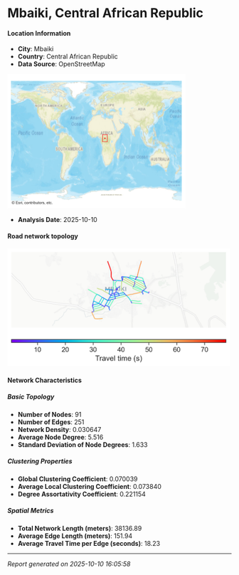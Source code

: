 # Mbaiki, Central African Republic

#### Location Information

- **City**: Mbaiki
- **Country**: Central African Republic
- **Data Source**: OpenStreetMap
<img src="Mbaiki_location.png" alt="Mbaiki Location Map" width="400" />

- **Analysis Date**: 2025-10-10

#### Road network topology

<img src="Mbaiki_network_map.png" alt="Mbaiki Road Network Map" width="500"/>

#### Network Characteristics

##### Basic Topology

- **Number of Nodes**: 91
- **Number of Edges**: 251
- **Network Density**: 0.030647
- **Average Node Degree**: 5.516
- **Standard Deviation of Node Degrees**: 1.633

##### Clustering Properties

- **Global Clustering Coefficient**: 0.070039
- **Average Local Clustering Coefficient**: 0.073840
- **Degree Assortativity Coefficient**: 0.221154

##### Spatial Metrics

- **Total Network Length (meters)**: 38136.89
- **Average Edge Length (meters)**: 151.94
- **Average Travel Time per Edge (seconds)**: 18.23

---
*Report generated on 2025-10-10 16:05:58*
